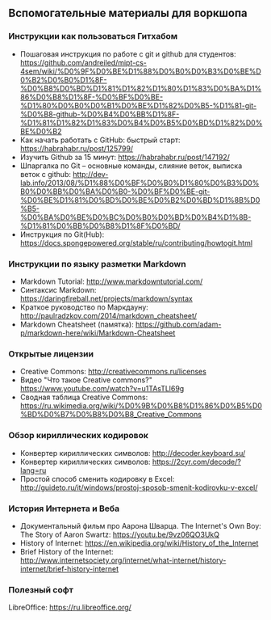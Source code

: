 ## Вспомогательные материалы для воркшопа
### Инструкции как пользоваться Гитхабом
- Пошаговая инструкция по работе с git и github для студентов: https://github.com/andreiled/mipt-cs-4sem/wiki/%D0%9F%D0%BE%D1%88%D0%B0%D0%B3%D0%BE%D0%B2%D0%B0%D1%8F-%D0%B8%D0%BD%D1%81%D1%82%D1%80%D1%83%D0%BA%D1%86%D0%B8%D1%8F-%D0%BF%D0%BE-%D1%80%D0%B0%D0%B1%D0%BE%D1%82%D0%B5-%D1%81-git-%D0%B8-github-%D0%B4%D0%BB%D1%8F-%D1%81%D1%82%D1%83%D0%B4%D0%B5%D0%BD%D1%82%D0%BE%D0%B2     
- Как начать работать с GitHub: быстрый старт: https://habrahabr.ru/post/125799/     
- Изучить Github за 15 минут: https://habrahabr.ru/post/147192/      
- Шпаргалка по Git – основные команды, слияние веток, выписка веток с github: http://dev-lab.info/2013/08/%D1%88%D0%BF%D0%B0%D1%80%D0%B3%D0%B0%D0%BB%D0%BA%D0%B0-%D0%BF%D0%BE-git-%D0%BE%D1%81%D0%BD%D0%BE%D0%B2%D0%BD%D1%8B%D0%B5-%D0%BA%D0%BE%D0%BC%D0%B0%D0%BD%D0%B4%D1%8B-%D1%81%D0%BB%D0%B8%D1%8F%D0%BD/     
- Инструкция по Git(Hub): https://docs.spongepowered.org/stable/ru/contributing/howtogit.html     



### Инструкции по языку разметки Markdown
- Markdown Tutorial: http://www.markdowntutorial.com/     
- Синтаксис Markdown: https://daringfireball.net/projects/markdown/syntax      
- Краткое руководство по Маркдауну: http://paulradzkov.com/2014/markdown_cheatsheet/     
- Markdown Cheatsheet (памятка): https://github.com/adam-p/markdown-here/wiki/Markdown-Cheatsheet      

### Открытые лицензии
- Creative Commons: http://creativecommons.ru/licenses      
- Видео "Что такое Creative commons?" https://www.youtube.com/watch?v=u1TAsTLl69g      
- Сводная таблица Creative Commons: https://ru.wikimedia.org/wiki/%D0%9B%D0%B8%D1%86%D0%B5%D0%BD%D0%B7%D0%B8%D0%B8_Creative_Commons      

### Обзор кириллических кодировок
- Конвертер кириллических символов: http://decoder.keyboard.su/      
- Конвертер кириллических символов: https://2cyr.com/decode/?lang=ru
- Простой способ сменить кодировку в Excel: http://guideto.ru/it/windows/prostoj-sposob-smenit-kodirovku-v-excel/       

### История Интернета и Веба
- Документальный фильм про Аарона Шварца. The Internet's Own Boy: The Story of Aaron Swartz: https://youtu.be/9vz06QO3UkQ      
- History of Internet: https://en.wikipedia.org/wiki/History_of_the_Internet      
- Brief History of the Internet: http://www.internetsociety.org/internet/what-internet/history-internet/brief-history-internet     

### Полезный софт

LibreOffice: https://ru.libreoffice.org/     

